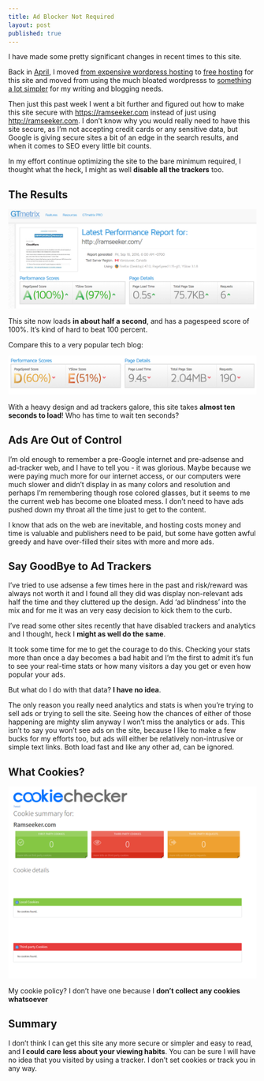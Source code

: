 ```yaml
---
title: Ad Blocker Not Required
layout: post
published: true
---
```



I have made some pretty significant changes in recent times to this site.

Back in [April](https://ramseeker.com/2016/04/19/switched-to-jekyll-from-wordpress/), I moved [from expensive wordpress hosting](http://www.pagely.com) to [free hosting](pages.github.com) for this site and moved from using the much bloated wordpresss to [something a lot simpler](http://jekyllrb.com)&nbsp;for my writing and blogging needs.

Then just this past week I went a bit further and figured out how to make this site secure with https://ramseeker.com instead of just using http://ramseeker.com. I don’t know why you would really need to have this site secure, as I’m not accepting credit cards or any sensitive data, but Google is giving secure sites a bit of an edge in the search results, and when it comes to SEO every little bit counts.

In my effort continue optimizing the site to the bare minimum required, I thought what the heck, I might as well **disable all the trackers** too.

## The Results

![now this is fast](/images/Screenshot%20from%202016-09-16%2009-01-54.png)

This site now loads **in about half a second**, and has a pagespeed score of 100%. It’s kind of hard to beat 100 percent.

Compare this to a very popular tech blog:

![much slower website](/images/Screenshot%20from%202016-09-16%2010-50-56.png)

With a heavy design and ad trackers galore, this site takes **almost ten seconds to load**! Who has time to wait ten seconds?

## Ads Are Out of Control

I’m old enough to remember a pre-Google internet and pre-adsense and ad-tracker web, and I have to tell you - it was glorious. Maybe because we were paying much more for our internet access, or our computers were much slower and didn’t display in as many colors and resolution and perhaps I’m remembering though rose colored glasses, but it seems to me the current web has become one bloated mess. I don’t need to have ads pushed down my throat all the time just to get to the content.

I know that ads on the web are inevitable, and hosting costs money and time is valuable and publishers need to be paid, but some have gotten awful greedy and have over-filled their sites with more and more ads.

## Say GoodBye to Ad Trackers

I’ve tried to use adsense a few times here in the past and risk/reward was always not worth it and I found all they did was display non-relevant ads half the time and they cluttered up the design. Add ‘ad blindness’ into the mix and for me it was an very easy decision to kick them to the curb.

I’ve read some other sites recently that have disabled trackers and analytics and I thought, heck I **might as well do the same**.

It took some time for me to get the courage to do this. Checking your stats more than once a day becomes a bad habit and I’m the first to admit it’s fun to see your real-time stats or how many visitors a day you get or even how popular your ads.

But what do I do with that data? **I have no idea**.

The only reason you really need analytics and stats is when you’re trying to sell ads or trying to sell the site. Seeing how the chances of either of those happening are mighty slim anyway I won’t miss the analytics or ads. This isn’t to say you won’t see ads on the site, because I like to make a few bucks for my efforts too, but ads will either be relatively non-intrusive or simple text links. Both load fast and like any other ad, can be ignored.

## What Cookies?

![enter image description here](/images/Screenshot%20from%202016-09-16%2018-06-38.png)

My cookie policy? I don’t have one because I **don’t collect any cookies whatsoever**

## Summary

I don’t think I can get this site any more secure or simpler and easy to read, and **I could care less about your viewing habits**. You can be sure I will have no idea that you visited by using a tracker. I don’t set cookies or track you in any way.